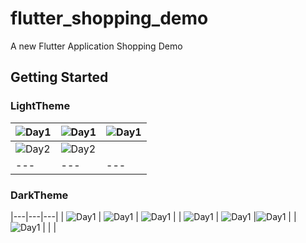 # flutter_shopping_demo

A new Flutter Application Shopping Demo

## Getting Started
### LightTheme
|  ![Day1](demo/day1_home_ver2.png) | ![Day1](demo/day1_home_ver3.png)   | ![Day1](demo/day2_category.png)   |
|---|---|---|
|  ![Day2](demo/day2_cart.png) |  ![Day2](demo/day2_account.png) |   |
|---|---|---|

### DarkTheme
|---|---|---|
|  ![Day1](demo/day1_home_ver2.png) | ![Day1](demo/day1_home_ver3.png)   | ![Day1](demo/day2_category.png)   |
|  ![Day1](demo/day3/Screenshot_20190721-155553.png) | ![Day1](demo/day3/Screenshot_20190721-155601.png)   |![Day1](demo/day3/Screenshot_20190721-155606.png) |
|  ![Day1](demo/day3/Screenshot_20190721-155611.png) |  |   |
